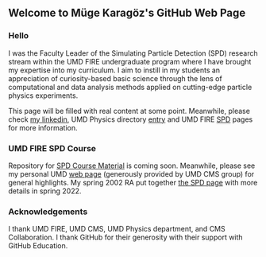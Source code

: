 ## Welcome to Müge Karagöz's GitHub Web Page


### Hello

I was the Faculty Leader of the Simulating Particle Detection (SPD) research stream within the UMD FIRE undergraduate program where I have brought my expertise into my curriculum.
I aim to instill in my students an appreciation of curiosity-based basic science through the lens of computational and data analysis methods applied on cutting-edge particle physics experiments.

This page will be filled with real content at some point. Meanwhile, please check [my linkedin](https://www.linkedin.com/in/mugekaragoz/), UMD Physics directory [entry](https://umdphysics.umd.edu/people/lecturers/item/1083-mkaragoz.html) and UMD FIRE [SPD](https://www.fire.umd.edu/spd) pages for more information.

### UMD FIRE SPD Course

Repository for [SPD Course Material](https://github.com/karagozm/FIRE-SPD-Course-Resources) is coming soon. Meanwhile, please see my personal UMD [web page](http://hepcms-hn.umd.edu/~karagozm/) (generously provided by UMD CMS group) for general highlights. My spring 2002 RA put together [the SPD page](https://firespd.wixsite.com/2022) with more details in spring 2022.


### Acknowledgements

I thank UMD FIRE, UMD CMS, UMD Physics department, and CMS Collaboration. I thank GitHub for their generosity with their support with GitHub Education.

